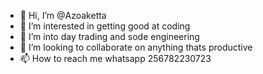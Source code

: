 - 👋 Hi, I’m @Azoaketta
- 👀 I’m interested in getting good at coding
- 🌱 I’m into  day trading and sode engineering
- 🧠 I’m looking to collaborate on anything thats productive
- 📫 How to reach me whatsapp 256782230723

<!---
Azoaketta/Azoaketta is a ✨ special ✨ repository because its `README.md` (this file) appears on your GitHub profile.
You can click the Preview link to take a look at your changes.
--->
